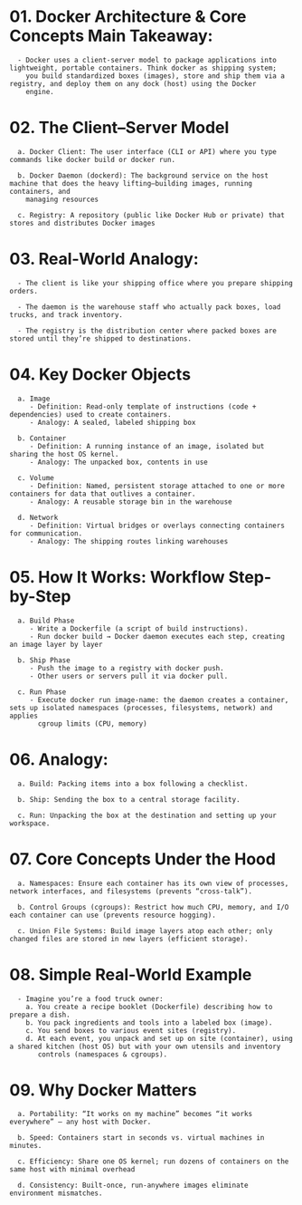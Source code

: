 # 01. Docker Architecture & Core Concepts Main Takeaway:
      - Docker uses a client-server model to package applications into lightweight, portable containers. Think docker as shipping system;
        you build standardized boxes (images), store and ship them via a registry, and deploy them on any dock (host) using the Docker
        engine. 


# 02. The Client–Server Model
      a. Docker Client: The user interface (CLI or API) where you type commands like docker build or docker run.

      b. Docker Daemon (dockerd): The background service on the host machine that does the heavy lifting—building images, running containers, and 
        managing resources
      
      c. Registry: A repository (public like Docker Hub or private) that stores and distributes Docker images


# 03. Real-World Analogy:
      - The client is like your shipping office where you prepare shipping orders.

      - The daemon is the warehouse staff who actually pack boxes, load trucks, and track inventory.

      - The registry is the distribution center where packed boxes are stored until they’re shipped to destinations.


# 04. Key Docker Objects
      a. Image
         - Definition: Read-only template of instructions (code + dependencies) used to create containers.	
         - Analogy: A sealed, labeled shipping box
      
      b. Container
         - Definition: A running instance of an image, isolated but sharing the host OS kernel.	
         - Analogy: The unpacked box, contents in use
      
      c. Volume
         - Definition: Named, persistent storage attached to one or more containers for data that outlives a container.	
         - Analogy: A reusable storage bin in the warehouse
      
      d. Network
         - Definition: Virtual bridges or overlays connecting containers for communication.	
         - Analogy: The shipping routes linking warehouses


# 05. How It Works: Workflow Step-by-Step
      a. Build Phase
         - Write a Dockerfile (a script of build instructions).
         - Run docker build → Docker daemon executes each step, creating an image layer by layer
      
      b. Ship Phase
         - Push the image to a registry with docker push.
         - Other users or servers pull it via docker pull.

      c. Run Phase
         - Execute docker run image-name: the daemon creates a container, sets up isolated namespaces (processes, filesystems, network) and applies 
           cgroup limits (CPU, memory)


# 06. Analogy:
      a. Build: Packing items into a box following a checklist.

      b. Ship: Sending the box to a central storage facility.

      c. Run: Unpacking the box at the destination and setting up your workspace.


# 07. Core Concepts Under the Hood
      a. Namespaces: Ensure each container has its own view of processes, network interfaces, and filesystems (prevents “cross-talk”).

      b. Control Groups (cgroups): Restrict how much CPU, memory, and I/O each container can use (prevents resource hogging).

      c. Union File Systems: Build image layers atop each other; only changed files are stored in new layers (efficient storage).


# 08. Simple Real-World Example
      - Imagine you’re a food truck owner:
        a. You create a recipe booklet (Dockerfile) describing how to prepare a dish.
        b. You pack ingredients and tools into a labeled box (image).
        c. You send boxes to various event sites (registry).
        d. At each event, you unpack and set up on site (container), using a shared kitchen (host OS) but with your own utensils and inventory 
           controls (namespaces & cgroups).


# 09. Why Docker Matters
      a. Portability: “It works on my machine” becomes “it works everywhere” — any host with Docker.

      b. Speed: Containers start in seconds vs. virtual machines in minutes.

      c. Efficiency: Share one OS kernel; run dozens of containers on the same host with minimal overhead

      d. Consistency: Built-once, run-anywhere images eliminate environment mismatches.



